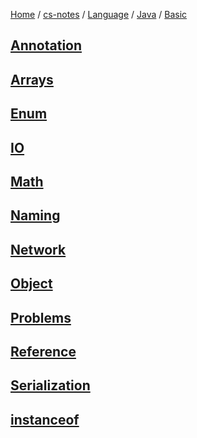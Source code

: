 [Home](https://mengxianbin.github.io) /
[cs-notes](https://mengxianbin.github.io/cs-notes/site) /
[Language](https://mengxianbin.github.io/cs-notes/site/Language) /
[Java](https://mengxianbin.github.io/cs-notes/site/Language/Java) /
[Basic](https://mengxianbin.github.io/cs-notes/site/Language/Java/Basic)

## [Annotation](https://mengxianbin.github.io/cs-notes/site/Language/Java/Basic/Annotation/)

## [Arrays](https://mengxianbin.github.io/cs-notes/site/Language/Java/Basic/Arrays/)

## [Enum](https://mengxianbin.github.io/cs-notes/site/Language/Java/Basic/Enum/)

## [IO](https://mengxianbin.github.io/cs-notes/site/Language/Java/Basic/IO/)

## [Math](https://mengxianbin.github.io/cs-notes/site/Language/Java/Basic/Math/)

## [Naming](https://mengxianbin.github.io/cs-notes/site/Language/Java/Basic/Naming/)

## [Network](https://mengxianbin.github.io/cs-notes/site/Language/Java/Basic/Network/)

## [Object](https://mengxianbin.github.io/cs-notes/site/Language/Java/Basic/Object/)

## [Problems](https://mengxianbin.github.io/cs-notes/site/Language/Java/Basic/Problems/)

## [Reference](https://mengxianbin.github.io/cs-notes/site/Language/Java/Basic/Reference/)

## [Serialization](https://mengxianbin.github.io/cs-notes/site/Language/Java/Basic/Serialization/)

## [instanceof](https://mengxianbin.github.io/cs-notes/site/Language/Java/Basic/instanceof/)
